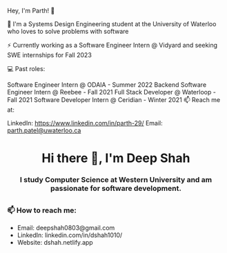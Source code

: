 Hey, I'm Parth! 👋

🔭 I'm a Systems Design Engineering student at the University of Waterloo who loves to solve problems with software

⚡️ Currently working as a Software Engineer Intern @ Vidyard and seeking SWE internships for Fall 2023

💻 Past roles:

Software Engineer Intern @ ODAIA - Summer 2022
Backend Software Engineer Intern @ Reebee - Fall 2021
Full Stack Developer @ Waterloop - Fall 2021
Software Developer Intern @ Ceridian - Winter 2021
📫 Reach me at:

LinkedIn: https://www.linkedin.com/in/parth-29/
Email: parth.patel@uwaterloo.ca

<h1 align = 'center';>Hi there 👋, I'm Deep Shah</h1>

<h3 align = 'center';>I study Computer Science at Western University and am passionate for software development.<h2>
 
  <h3>📫 How to reach me:</h3>
  <ul>
   <li>Email: deepshah0803@gmail.com</li>
   <li>LinkedIn: linkedin.com/in/dshah1010/</li>
   <li>Website: dshah.netlify.app</li>
  </ul>

